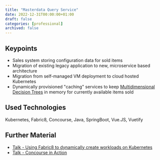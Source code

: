 ```yaml
---
title: "Masterdata Query Service"
date: 2022-12-31T00:00:00+01:00
draft: false
categories: [professional]
archived: false
---
```


## Keypoints

- Sales system storing configuration data for sold items
- Migration of existing legacy application to new, microservice based architecture
- Migration from self-managed VM deployment to cloud hosted Kubernetes
- Dynamically provisioned "caching" services to keep [Multidimensional Decision Trees](https://en.wikipedia.org/wiki/Decision_tree) in memory for currently available items sold

## Used Technologies

Kubernetes, Fabric8, Concourse, Java, SpringBoot, Vue.JS, Vuetify

## Further Material

- [Talk - Using Fabric8 to dynamically create workloads on Kubernetes](/talks/fabric8/)
- [Talk - Concourse in Action](/talks/concourse/)

